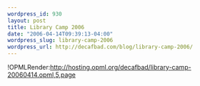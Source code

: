 ```yaml
--- 
wordpress_id: 930
layout: post
title: Library Camp 2006
date: "2006-04-14T09:39:13-04:00"
wordpress_slug: library-camp-2006
wordpress_url: http://decafbad.com/blog/library-camp-2006/
---
```

!OPMLRender:http://hosting.opml.org/decafbad/library-camp-20060414.opml,5,page
